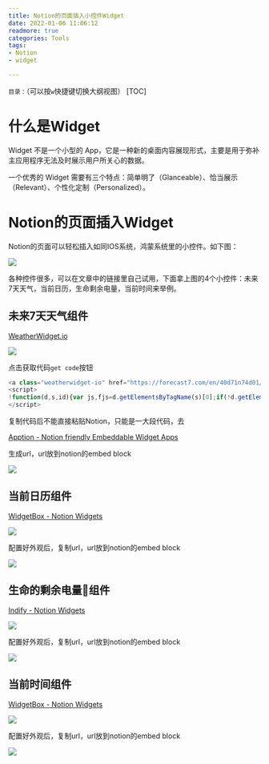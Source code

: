 ```yaml
---
title: Notion的页面插入小控件Widget
date: 2022-01-06 11:06:12
readmore: true
categories: Tools
tags:
- Notion
- widget

---
```


`目录：`（可以按`w`快捷键切换大纲视图）
[TOC]

# 什么是Widget

Widget 不是一个小型的 App，它是一种新的桌面内容展现形式，主要是用于弥补主应用程序无法及时展示用户所关心的数据。

一个优秀的 Widget 需要有三个特点：简单明了（Glanceable）、恰当展示（Relevant）、个性化定制（Personalized）。

# Notion的页面插入Widget

Notion的页面可以轻松插入如同IOS系统，鸿蒙系统里的小控件。如下图：

![](/images/notion-widget/image-20220106104837528.png)

各种控件很多，可以在文章中的链接里自己试用，下面拿上图的4个小控件：未来7天天气，当前日历，生命剩余电量，当前时间来举例。



## 未来7天天气组件

[WeatherWidget.io](https://weatherwidget.io/)

![](/images/notion-widget/image-20220106105912575.png)

点击获取代码`get code`按钮

```javascript
<a class="weatherwidget-io" href="https://forecast7.com/en/40d71n74d01/new-york/" data-label_1="NEW YORK" data-label_2="WEATHER" data-theme="original" >NEW YORK WEATHER</a>
<script>
!function(d,s,id){var js,fjs=d.getElementsByTagName(s)[0];if(!d.getElementById(id)){js=d.createElement(s);js.id=id;js.src='https://weatherwidget.io/js/widget.min.js';fjs.parentNode.insertBefore(js,fjs);}}(document,'script','weatherwidget-io-js');
</script>
```

复制代码后不能直接粘贴Notion，只能是一大段代码，去

[Apption - Notion friendly Embeddable Widget Apps](https://apption.co/)

生成url，url放到notion的embed block

![](/images/notion-widget/image-20220106110026133.png)

## 当前日历组件

[WidgetBox - Notion Widgets](https://widgetbox.app/)

![](/images/notion-widget/image-20220106110108124.png)

配置好外观后，复制url，url放到notion的embed block

![](/images/notion-widget/image-20220106110151345.png)

## 生命的剩余电量🔋组件

[Indify - Notion Widgets](https://indify.co/)

![](/images/notion-widget/image-20220106110505666.png)

配置好外观后，复制url，url放到notion的embed block

![](/images/notion-widget/image-20220106110542945.png)

## 当前时间组件

[WidgetBox - Notion Widgets](https://widgetbox.app/)

![](/images/notion-widget/image-20220106110429664.png)

配置好外观后，复制url，url放到notion的embed block

![](/images/notion-widget/image-20220106110331915.png)


